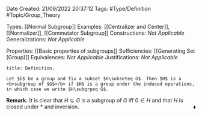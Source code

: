 <div class="topSpace"></div>

Date Created: 21/09/2022 20:37:12
Tags: #Type/Definition #Topic/Group_Theory

Types: [[Normal Subgroup]]
Examples: [[Centralizer and Center]], [[Normalizer]], [[Commutator Subgroup]]
Constructions: <i>Not Applicable</i>
Generalizations: <i>Not Applicable</i>

Properties: [[Basic properties of subgroups]]
Sufficiencies: [[Generating Set (Group)]]
Equivalences: <i>Not Applicable</i>
Justifications: <i>Not Applicable</i>

``` ad-Definition
title: Definition.

Let $G$ be a group and fix a subset $H\subseteq G$. Then $H$ is a <b>subgroup of $G$</b> if $H$ is a group under the induced operations, in which case we write $H\subgrpeq G$.

```

<b>Remark.</b> It is clear that $H\subseteq G$ is a subgroup of $G$ iff $0\in H$ and that $H$ is closed under $\ast$ and inversion.<span style="float:right;">$\blacklozenge$</span>
